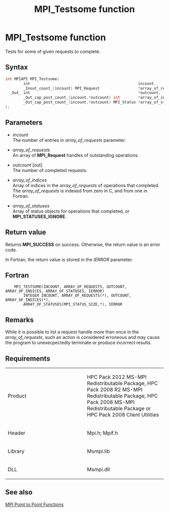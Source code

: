 ﻿---
title: MPI_Testsome function
TOCTitle: MPI_Testsome function
ms:assetid: 0cc7936e-e68b-4693-98a8-53d52b05d4b2
ms:mtpsurl: https://msdn.microsoft.com/en-us/library/Dn473482(v=VS.85)
ms:contentKeyID: 59361017
ms.date: 03/28/2018
mtps_version: v=VS.85
f1_keywords:
- MPI_TESTSOME
- mpif/MPI_Testsome
- mpi/MPI_TESTSOME
dev_langs:
- C++
- C
---

# MPI\_Testsome function

 Tests for some of given requests to complete.

## Syntax

``` c++
int MPIAPI MPI_Testsome(
        int                                                incount,
        _Inout_count_(incount) MPI_Request                 *array_of_requests,
  _Out_ int                                                *outcount,
        _Out_cap_post_count_(incount,*outcount) int        *array_of_indices,
        _Out_cap_post_count_(incount,*outcount) MPI_Status *array_of_statuses
);
```

## Parameters

  - *incount*  
    The number of entries in *array\_of\_requests* parameter.

  - *array\_of\_requests*  
    An array of **MPI\_Request** handles of outstanding operations.

  - *outcount* \[out\]  
    The number of completed requests.

  - *array\_of\_indices*  
    Array of indices in the *array\_of\_requests* of operations that completed. The *array\_of\_requests* is indexed from zero in C, and from one in Fortran.

  - *array\_of\_statuses*  
    Array of status objects for operations that completed, or **MPI\_STATUSES\_IGNORE**.

## Return value

Returns **MPI\_SUCCESS** on success. Otherwise, the return value is an error code.

In Fortran, the return value is stored in the *IERROR* parameter.

## Fortran

``` FORTRAN
    MPI_TESTSOME(INCOUNT, ARRAY_OF_REQUESTS, OUTCOUNT, ARRAY_OF_INDICES, ARRAY_OF_STATUSES, IERROR)
        INTEGER INCOUNT, ARRAY_OF_REQUESTS(*), OUTCOUNT, ARRAY_OF_INDICES(*),
        ARRAY_OF_STATUSES(MPI_STATUS_SIZE,*), IERROR
```

## Remarks

While it is possible to list a request handle more than once in the *array\_of\_requests*, such an action is considered erroneous and may cause the program to unexecpectedly terminate or produce incorrect results.

## Requirements

<table>
<colgroup>
<col style="width: 50%" />
<col style="width: 50%" />
</colgroup>
<tbody>
<tr class="odd">
<td><p>Product</p></td>
<td><p>HPC Pack 2012 MS-MPI Redistributable Package, HPC Pack 2008 R2 MS-MPI Redistributable Package, HPC Pack 2008 MS-MPI Redistributable Package or HPC Pack 2008 Client Utilities</p></td>
</tr>
<tr class="even">
<td><p>Header</p></td>
<td>Mpi.h;
Mpif.h</td>
</tr>
<tr class="odd">
<td><p>Library</p></td>
<td>Msmpi.lib</td>
</tr>
<tr class="even">
<td><p>DLL</p></td>
<td>Msmpi.dll</td>
</tr>
</tbody>
</table>


## See also

[MPI Point to Point Functions](mpi-point-to-point-functions.md)

